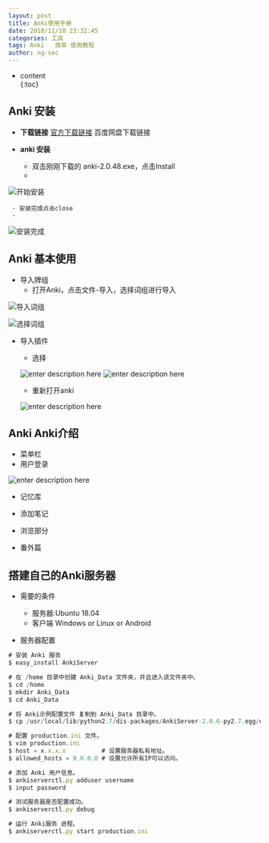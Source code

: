 ```yaml
---
layout: post  
title: Anki使用手册
date: 2018/11/10 23:32:45
categories: 工具 
tags: Anki   效率 使用教程
author: ng-sec  
---
```


* content  
{:toc}

## Anki 安装

 - **下载链接**
	 [官方下载链接](https://apps.ankiweb.net/#download)
	百度网盘下载链接

- **anki 安装**

	- 双击刚刚下载的 anki-2.0.48.exe，点击Install
	- 
![开始安装](http://800wifi.com/ng-sec/1541866868535.png)

	 - 安装完成点击close  
	 - 
  ![安装完成](http://800wifi.com/ng-sec/1541909077456.png)

## Anki 基本使用
- 导入牌组
	- 打开Anki，点击文件-导入，选择词组进行导入
	
![导入词组](http://800wifi.com/ng-sec/1541909502288.png) 

![选择词组](http://800wifi.com/ng-sec/1541909693706.png)

- 导入插件
	- 选择
	
	![enter description here](http://800wifi.com/ng-sec/1541911628468.png)
	![enter description here](http://800wifi.com/ng-sec/1541911676216.png)
	- 重新打开anki
	
	![enter description here](http://800wifi.com/ng-sec/1541911764262.png)
## Anki Anki介绍
 
- 菜单栏
 - 用户登录
 
 ![enter description here](http://800wifi.com/ng-sec/1541914151719.png)
- 记忆库

- 添加笔记

- 浏览部分

- 番外篇

## 搭建自己的Anki服务器

- 需要的条件
	- 服务器:Ubuntu 18.04
	- 客户端 Windows or Linux or Android

- 服务器配置

``` javascript
# 安装 Anki 服务
$ easy_install AnkiServer 

# 在 /home 目录中创建 Anki_Data 文件夹，并且进入该文件夹中。
$ cd /home
$ mkdir Anki_Data
$ cd Anki_Data

# 将 Anki示例配置文件 复制到 Anki_Data 目录中。
$ cp /usr/local/lib/python2.7/dis-packages/AnkiServer-2.0.6-py2.7.egg/examples/example.ini production.ini

# 配置 production.ini 文件。
$ vim production.ini
$ host = x.x.x.x          # 设置服务器私有地址。
$ allowed_hosts = 0.0.0.0 # 设置允许所有IP可以访问。

# 添加 Anki 用户信息。
$ ankiserverctl.py adduser username
$ input password

# 测试服务器是否配置成功。
$ ankiserverctl.py debug 

# 运行 Anki服务 进程。
$ ankiserverctl.py start production.ini
```